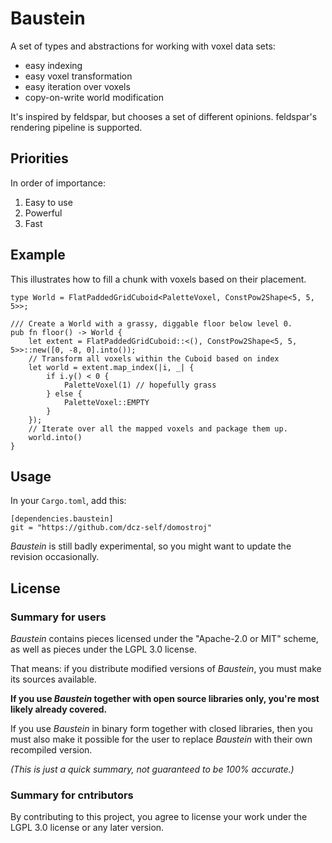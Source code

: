 Baustein
=====

A set of types and abstractions for working with voxel data sets:
- easy indexing
- easy voxel transformation
- easy iteration over voxels
- copy-on-write world modification

It's inspired by feldspar, but chooses a set of different opinions.
feldspar's rendering pipeline is supported.

Priorities
-----------

In order of importance:
1. Easy to use
2. Powerful
3. Fast

Example
-----------

This illustrates how to fill a chunk with voxels based on their placement.

```
type World = FlatPaddedGridCuboid<PaletteVoxel, ConstPow2Shape<5, 5, 5>>;

/// Create a World with a grassy, diggable floor below level 0.
pub fn floor() -> World {
    let extent = FlatPaddedGridCuboid::<(), ConstPow2Shape<5, 5, 5>>::new([0, -8, 0].into());
    // Transform all voxels within the Cuboid based on index
    let world = extent.map_index(|i, _| {
        if i.y() < 0 {
            PaletteVoxel(1) // hopefully grass
        } else {
            PaletteVoxel::EMPTY
        }
    });
    // Iterate over all the mapped voxels and package them up.
    world.into()
}
```

Usage
--------

In your `Cargo.toml`, add this:

```
[dependencies.baustein]
git = "https://github.com/dcz-self/domostroj"
```

*Baustein* is still badly experimental, so you might want to update the revision occasionally.

License
---------

### Summary for users

*Baustein* contains pieces licensed under the "Apache-2.0 or MIT" scheme, as well as pieces under the LGPL 3.0 license.

That means: if you distribute modified versions of *Baustein*, you must make its sources available.

**If you use *Baustein* together with open source libraries only, you're most likely already covered.**

If you use *Baustein* in binary form together with closed libraries, then you must also make it possible for the user to replace *Baustein* with their own recompiled version.

*(This is just a quick summary, not guaranteed to be 100% accurate.)*

### Summary for cntributors

By contributing to this project, you agree to license your work under the LGPL 3.0 license or any later version.
